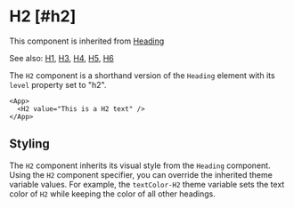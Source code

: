 # H2 [#h2]

This component is inherited from [Heading](components/Heading)

See also: [H1](components/H1), [H3](components/H3), [H4](components/H4), [H5](components/H5), [H6](components/H6)

The `H2` component is a shorthand version of the `Heading` element with its `level` property set to "h2".

```xmlui-pg copy display name="H2 example"
<App>
  <H2 value="This is a H2 text" />
</App>
```

## Styling

The `H2` component inherits its visual style from the `Heading` component.
Using the `H2` component specifier, you can override the inherited theme variable values.
For example, the `textColor-H2` theme variable sets the text color of `H2` while keeping the color of all other headings.


